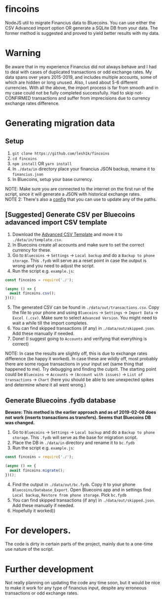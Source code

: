 # fincoins
NodeJS util to migrate Financius data to Bluecoins. You can use either the CSV Advanced import option OR
generate a SQLite DB from your data. The former method is suggested and proved to yield better results with
my data.  

# Warning  
Be aware that in my experience Financius did not always behave and I had to deal with
cases of duplicated transactions or odd exchange rates. My data spans over years 2015-2019,
and includes multiple accounts, some of which are hidden or long unused. Also, I used about
5-6 different currencies. With all the above, the import process is far from smooth and in
my case could not be fully completed successfully. Had to skip not-CONFIRMED transactions
and suffer from imprecisions due to currency exchange rates difference.

# Generating migration data  

## Setup  
1. `git clone https://github.com/lesh1k/fincoins`  
2. `cd fincoins`  
3. `npm install` OR `yarn install`  
4. In `./data/in` directory place your financius JSON backup, rename it to `financius.json`  
5. In Bluecoins, setup your base currency.  

NOTE: Make sure you are connected to the internet on the first run of the script, since it will generate a JSON with historical exchange rates.  
NOTE 2: There's also a [config](./lib/config.js) that you can use to update any of the paths.  

## [Suggested] Generate CSV per Bluecoins adavanced import CSV template  
1. Download the [Advanced CSV Template]( https://drive.google.com/open?id=19F7NynA6ec36jC1qIDjdSXQpfwlYnPvw) and move it to `./data/in/template.csv`.  
2. In Bluecoins create all accounts and make sure to set the correct currency for these.  
3. Go to `Bluecoins` -> `Settings` -> `Local backup` and do a `Backup to phone storage`. This `.fydb` will serve as a reset point in case the output is wrong and you need to adjust the script.  
4. Run the script e.g. `example.js`:
```js
const fincoins = require('./');

(async () => {
  await fincoins.csv();
})();

```  
5. The generated CSV can be found in `./data/out/transactions.csv`. Copy the file to your phone and using `Bluecoins` -> `Settings` -> `Import Data` -> `Excel (.csv)`. Make sure to select `Advanced Version`. You might need to wait a while till the import completes.  
6. You can find skipped transactions (if any) in `./data/out/skipped.json`. Add these manually if needed.  
7. Done! (I suggest going to `Accounts` and verifying that everything is correct)  

NOTE: In case the results are slightly off, this is due to exchange rates difference (be happy it worked). In case these are wildly off, most probably there are some rogue transactions in your input set (same thing that happened to me). Try debugging and finding the culprit. The starting point could be `Bluecoins` -> `Accounts` -> `(Account with issues)` -> `List of transactions` -> `Chart` (here you should be able to see unexpected spikes and determine where it all went wrong.)

## Generate Bluecoins .fydb database  
**Beware: This method is the earlier approach and as of 2019-02-08 does not work (inserts transactions as transfers). Seems that Bluecoins DB was changed.**  
1. Go to `Bluecoins` -> `Settings` -> `Local backup` and do a `Backup to phone storage`. This `.fydb` will serve as the base for migration script.
2. Place the DB in `./data/in` directory and rename it to `bc.fydb`  
3. Run the script e.g. `example.js`:
```js
const fincoins = require('./');

(async () => {
  await fincoins.migrate();
})();

```  
4. Find the output in `./data/out/bc.fydb`. Copy it to your phone `Bluecoins/Database_Export`. Open Bluecoins app and in settings find `Local backup`, `Restore from phone storage`. Pick `bc.fydb`
5. You can find skipped transactions (if any) in `./data/out/skipped.json`. Add these manually if needed.  
6. Hopefully it worked))


# For developers.  
The code is dirty in certain parts of the project, mainly due to a one-time use nature of the script.  

# Further development  
Not really planning on updating the code any time soon, but it would be nice to make it work for any type of financius input, despite any erroneous transactions or odd exchange rates.
